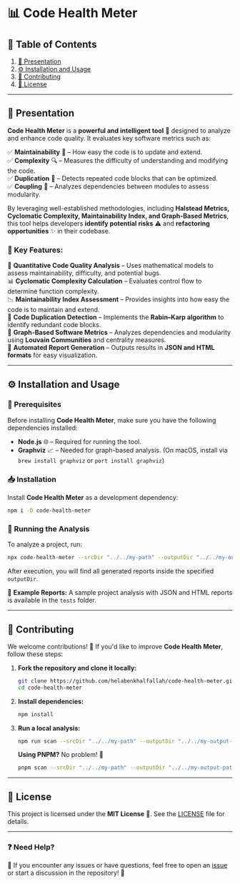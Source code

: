 # 📊 Code Health Meter

## 📖 Table of Contents

1. [📢 Presentation](#-presentation)
2. [⚙️ Installation and Usage](#️-installation-and-usage)
3. [🤝 Contributing](#-contributing)
4. [📜 License](#-license)

---

## 📢 Presentation

**Code Health Meter** is a **powerful and intelligent tool** 🧠 designed to analyze and enhance code quality. It evaluates key software metrics such as:

✅ **Maintainability** 🔄 – How easy the code is to update and extend.  
✅ **Complexity** 🔍 – Measures the difficulty of understanding and modifying the code.  
✅ **Duplication** 🔁 – Detects repeated code blocks that can be optimized.  
✅ **Coupling** 🔗 – Analyzes dependencies between modules to assess modularity.  

By leveraging well-established methodologies, including **Halstead Metrics, Cyclomatic Complexity, Maintainability Index, and Graph-Based Metrics**, this tool helps developers **identify potential risks** ⚠️ and **refactoring opportunities** ✨ in their codebase.

### 🚀 Key Features:

🔢 **Quantitative Code Quality Analysis** – Uses mathematical models to assess maintainability, difficulty, and potential bugs.  
📊 **Cyclomatic Complexity Calculation** – Evaluates control flow to determine function complexity.  
📉 **Maintainability Index Assessment** – Provides insights into how easy the code is to maintain and extend.  
🔎 **Code Duplication Detection** – Implements the **Rabin–Karp algorithm** to identify redundant code blocks.  
🧩 **Graph-Based Software Metrics** – Analyzes dependencies and modularity using **Louvain Communities** and centrality measures.  
📑 **Automated Report Generation** – Outputs results in **JSON and HTML formats** for easy visualization.  

---

## ⚙️ Installation and Usage

### 📌 Prerequisites
Before installing **Code Health Meter**, make sure you have the following dependencies installed:

- **Node.js** 🌐 – Required for running the tool.
- **Graphviz** 📈 – Needed for graph-based analysis. (On macOS, install via `brew install graphviz` or `port install graphviz`)

### 📥 Installation
Install **Code Health Meter** as a development dependency:

```sh
npm i -D code-health-meter
```

### 🚦 Running the Analysis
To analyze a project, run:

```sh
npx code-health-meter --srcDir "../../my-path" --outputDir "../../my-output-path" --format "json or html"
```

After execution, you will find all generated reports inside the specified `outputDir`.  

📂 **Example Reports:** A sample project analysis with JSON and HTML reports is available in the `tests` folder.

---

## 🤝 Contributing

We welcome contributions! 🎉 If you'd like to improve **Code Health Meter**, follow these steps:

1. **Fork the repository and clone it locally:**
    ```sh
    git clone https://github.com/helabenkhalfallah/code-health-meter.git
    cd code-health-meter
    ```

2. **Install dependencies:**
    ```sh
    npm install
    ```

3. **Run a local analysis:**
    ```sh
    npm run scan --srcDir "../../my-path" --outputDir "../../my-output-path" --format "json or html"
    ```

   **Using PNPM?** No problem! 🚀
    ```sh
    pnpm scan --srcDir "../../my-path" --outputDir "../../my-output-path" --format "json or html"
    ```

---

## 📜 License

This project is licensed under the **MIT License** 📄. See the [LICENSE](LICENSE) file for details.

---

### ❓ Need Help?

💬 If you encounter any issues or have questions, feel free to open an [issue](https://github.com/helabenkhalfallah/code-health-meter/issues) or start a discussion in the repository! 🚀
